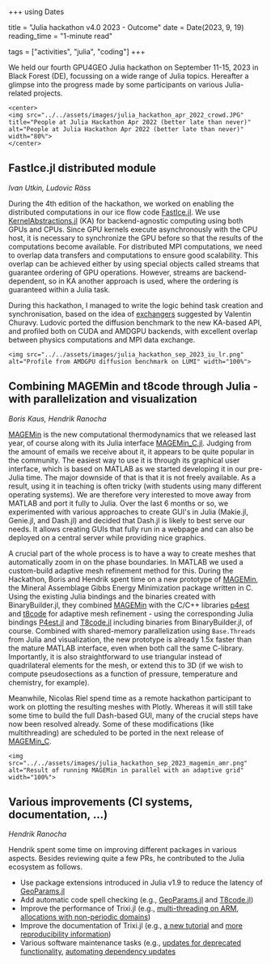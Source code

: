 +++
using Dates

title = "Julia hackathon v4.0 2023 - Outcome"
date = Date(2023, 9, 19)
reading_time = "1-minute read"

tags = ["activities", "julia", "coding"]
+++

We held our fourth GPU4GEO Julia hackathon on September 11-15, 2023 in Black Forest (DE), focussing on a wide range of Julia topics. Hereafter a glimpse into the progress made by some participants on various Julia-related projects.

~~~
<center>
<img src="../../assets/images/julia_hackathon_apr_2022_crowd.JPG" title="People at Julia Hackathon Apr 2022 (better late than never)" alt="People at Julia Hackathon Apr 2022 (better late than never)" width="80%">
</center>
~~~

## FastIce.jl distributed module
*Ivan Utkin, Ludovic Räss*

During the 4th edition of the hackathon, we worked on enabling the distributed computations in our ice flow code [FastIce.jl](https://github.com/PTsolvers/FastIce.jl). We use [KernelAbstractions.jl](https://github.com/JuliaGPU/KernelAbstractions.jl) (KA) for backend-agnostic computing using both GPUs and CPUs. Since GPU kernels execute asynchronously with the CPU host, it is necessary to synchronize the GPU before so that the results of the computations become available. For distributed MPI computations, we need to overlap data transfers and computations to ensure good scalability. This overlap can be achieved either by using special objects called streams that guarantee ordering of GPU operations. However, streams are backend-dependent, so in KA another approach is used, where the ordering is guaranteed within a Julia task.

During this hackathon, I managed to write the logic behind task creation and synchronisation, based on the idea of [exchangers](https://github.com/JuliaGPU/KernelAbstractions.jl/blob/vc/exchanger/examples/mpi2.jl) suggested by Valentin Churavy. Ludovic ported the diffusion benchmark to the new KA-based API, and profiled both on CUDA and AMDGPU backends, with excellent overlap between physics computations and MPI data exchange.

~~~
<img src="../../assets/images/julia_hackathon_sep_2023_iu_lr.png" alt="Profile from AMDGPU diffusion benchmark on LUMI" width="100%">
~~~

## Combining MAGEMin and t8code through Julia - with parallelization and visualization
*Boris Kaus, Hendrik Ranocha*

[MAGEMin](https://github.com/ComputationalThermodynamics/MAGEMin) is the new computational thermodynamics
that we released last year, of course along with its Julia interface [MAGEMin_C.jl](https://github.com/ComputationalThermodynamics/MAGEMin_C.jl).
Judging from the amount of emails we receive about it, it appears to be quite popular in the community.
The easiest way to use it is through its graphical user interface, which is based on MATLAB as we started developing
it in our pre-Julia time. The major downside of that is that it is not freely available. As a result, using it
in teaching is often tricky (with students using many different operating systems).
We are therefore very interested to move away from MATLAB and port it fully to Julia. Over the last 6 months or so,
we experimented with various approaches to create GUI's in Julia (Makie.jl, Genie.jl, and Dash.jl) and decided that
Dash.jl is likely to best serve our needs. It allows creating GUIs that fully run in a webpage and can also be deployed
on a central server while providing nice graphics.

A crucial part of the whole process is to have a way to create meshes that automatically zoom in on the phase boundaries.
In MATLAB we used a custom-build adaptive mesh refinement method for this. During the Hackathon, Boris and Hendrik spent time
on a new prototype of [MAGEMin](https://github.com/ComputationalThermodynamics/MAGEMin), the Mineral Assemblage Gibbs Energy
Minimization package written in C. Using the existing Julia bindings and the binaries created with BinaryBuilder.jl,
they combined [MAGEMin](https://github.com/ComputationalThermodynamics/MAGEMin) with the C/C++ libraries [p4est](https://github.com/cburstedde/p4est)
and [t8code](https://github.com/DLR-AMR/t8code) for adaptive mesh refinement - using the corresponding Julia bindings
[P4est.jl](https://github.com/trixi-framework/P4est.jl) and [T8code.jl](https://github.com/DLR-AMR/T8code.jl) including
binaries from BinaryBuilder.jl, of course. Combined with shared-memory parallelization using `Base.Threads` from Julia
and visualization, the new prototype is already 1.5x faster than the mature MATLAB interface, even when both call the same C-library.
Importantly, it is also straightforward to use triangular instead of quadrilateral elements for the mesh, or extend this to 3D
(if we wish to compute pseudosections as a function of pressure, temperature and chemistry, for example).

Meanwhile, Nicolas Riel spend time as a remote hackathon participant to work on plotting the resulting meshes with Plotly.
Whereas it will still take some time to build the full Dash-based GUI, many of the crucial steps have now been resolved already.
Some of these modifications (like multithreading) are scheduled to be ported in the next release of
[MAGEMin_C](https://github.com/ComputationalThermodynamics/MAGEMin_C.jl).

~~~
<img src="../../assets/images/julia_hackathon_sep_2023_magemin_amr.png" alt="Result of running MAGEMin in parallel with an adaptive grid" width="100%">
~~~


## Various improvements (CI systems, documentation, ...)
*Hendrik Ranocha*

Hendrik spent some time on improving different packages in various aspects. Besides reviewing quite a few PRs,
he contributed to the Julia ecosystem as follows.
- Use package extensions introduced in Julia v1.9 to reduce the latency of [GeoParams.jl](https://github.com/JuliaGeodynamics/GeoParams.jl/pull/105)
- Add automatic code spell checking (e.g., [GeoParams.jl](https://github.com/JuliaGeodynamics/GeoParams.jl/pull/98) and [T8code.jl](https://github.com/DLR-AMR/T8code.jl/pull/28))
- Improve the performance of Trixi.jl (e.g., [multi-threading on ARM](https://github.com/trixi-framework/Trixi.jl/pull/1630), [allocations with non-periodic domains](https://github.com/trixi-framework/Trixi.jl/pull/1636))
- Improve the documentation of Trixi.jl (e.g., [a new tutorial](https://github.com/trixi-framework/Trixi.jl/pull/1633) and [more reproducibility information](https://github.com/trixi-framework/Trixi.jl/pull/1638))
- Various software maintenance tasks (e.g., [updates for deprecated functionality](https://github.com/trixi-framework/Trixi2Vtk.jl/pull/70), [automating dependency updates](https://github.com/PTsolvers/FastIce.jl/pull/25)
